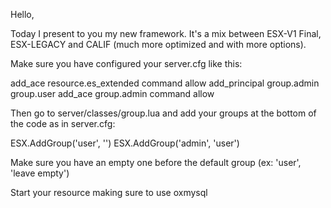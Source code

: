 Hello,

Today I present to you my new framework.
It's a mix between ESX-V1 Final, ESX-LEGACY and CALIF (much more optimized and with more options).

Make sure you have configured your server.cfg like this:

add_ace resource.es_extended command allow
add_principal group.admin group.user
add_ace group.admin command allow

Then go to server/classes/group.lua and add your groups at the bottom of the code as in server.cfg:

ESX.AddGroup('user', '')
ESX.AddGroup('admin', 'user')

Make sure you have an empty one before the default group (ex: 'user', 'leave empty')

Start your resource making sure to use oxmysql